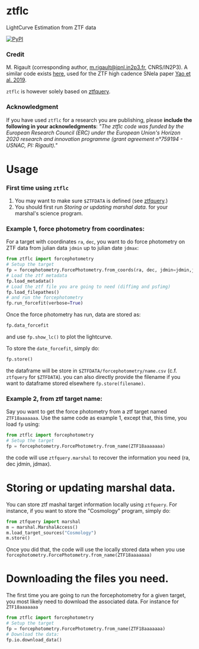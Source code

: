 # ztflc
LightCurve Estimation from ZTF data


[![PyPI](https://img.shields.io/pypi/v/ztflc.svg?style=flat-square)](https://pypi.python.org/pypi/ztflc)


### Credit

M. Rigault (corresponding author, m.rigault@ipnl.in2p3.fr, CNRS/IN2P3).
A similar code exists [here](https://github.com/yaoyuhan/ForcePhotZTF), used for the ZTF high cadence SNeIa paper [Yao et al. 2019](http://cdsads.u-strasbg.fr/abs/2019arXiv191002967Y).

`ztflc` is however solely based on [ztfquery](https://github.com/MickaelRigault/ztfquery).

### Acknowledgment

If you have used `ztflc` for a research you are publishing, please **include the following in your acknowledgments**:
_"The ztflc code was funded by the European Research Council (ERC) under the European Union's Horizon 2020 research and innovation programme (grant agreement n°759194 - USNAC, PI: Rigault)."_

# Usage
### First time using `ztflc`

1) You may want to make sure `$ZTFDATA` is defined (see [ztfquery](https://github.com/MickaelRigault/ztfquery).)
2) You should first run *Storing or updating marshal data.* for your marshal's science program.


### Example 1, force photometry from coordinates:

For a target with coordinates `ra`, `dec`, you want to do force photometry on ZTF data from julian data `jdmin` up to julian date `jdmax`:

```python
from ztflc import forcephotometry
# Setup the target
fp = forcephotometry.ForcePhotometry.from_coords(ra, dec, jdmin=jdmin,jdmax=jdmax)
# Load the ztf metadata
fp.load_metadata()
# Load the ztf file you are going to need (diffimg and psfimg)
fp.load_filepathes()
# and run the forcephotometry
fp.run_forcefit(verbose=True)
```
Once the force photometry has run, data are stored as:
```python
fp.data_forcefit
```
and use `fp.show_lc()` to plot the lightcurve.

To store the `date_forcefit`, simply do:
```python
fp.store()
```
the dataframe will be store in `$ZTFDATA/forcephotometry/name.csv` (c.f. `ztfquery` for `$ZTFDATA`). you can also directly provide the filename if you want to dataframe stored elsewhere `fp.store(filename)`.


### Example 2, from ztf target name:
Say you want to get the force photometry from a ztf target named `ZTF18aaaaaaa`. Use the same code as example 1, except that, this time, you load `fp` using:
```python
from ztflc import forcephotometry
# Setup the target
fp = forcephotometry.ForcePhotometry.from_name(ZTF18aaaaaaa)
```

the code will use `ztfquery.marshal` to recover the information you need (ra, dec jdmin, jdmax).

# Storing or updating marshal data.

You can store ztf mashal target information locally using `ztfquery`. For instance, if you want to store the "Cosmology" program, simply do:

```python
from ztfquery import marshal
m = marshal.MarshalAccess()
m.load_target_sources("Cosmology")
m.store()
```
Once you did that, the code will use the locally stored data when you use `forcephotometry.ForcePhotometry.from_name(ZTF18aaaaaaa)`

# Downloading the files you need.

The first time you are going to run the forcephotometry for a given target, you most likely need to download the associated data. For instance for `ZTF18aaaaaaa`

```python
from ztflc import forcephotometry
# Setup the target
fp = forcephotometry.ForcePhotometry.from_name(ZTF18aaaaaaa)
# Download the data:
fp.io.download_data()
```
